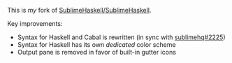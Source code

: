 This is *my* fork of [SublimeHaskell/SublimeHaskell][SublimeHaskell/SublimeHaskell].

Key improvements: 
- Syntax for Haskell and Cabal is rewritten (in sync with [sublimehq#2225][sublimehq#2225])
- Syntax for Haskell has its own *dedicated* color scheme
- Output pane is removed in favor of built-in gutter icons

[SublimeHaskell/SublimeHaskell]:
  https://github.com/SublimeHaskell/SublimeHaskell
[sublimehq#2225]:
  https://github.com/sublimehq/Packages/pull/2225
